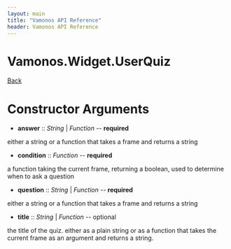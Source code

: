 ```yaml
---
layout: main
title: "Vamonos API Reference"
header: Vamonos API Reference
---
```



Vamonos.Widget.UserQuiz
=======================

[Back](index.html)


Constructor Arguments
=====================

 * **answer** :: *String* | *Function* -- **required**

either a string or a function that takes a frame and returns a string



 * **condition** :: *Function* -- **required**

a function taking the current frame, returning a boolean, used to determine when to ask a question



 * **question** :: *String* | *Function* -- **required**

either a string or a function that takes a frame and returns a string



 * **title** :: *String* | *Function* -- optional

the title of the quiz. either as a plain string or as a function that takes the current frame as an argument and returns a string.



